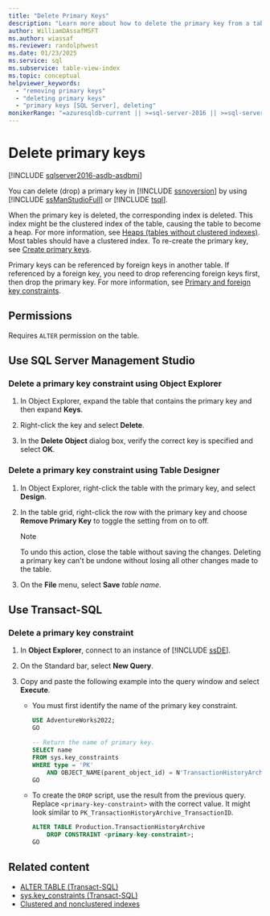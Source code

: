 ```yaml
---
title: "Delete Primary Keys"
description: "Learn more about how to delete the primary key from a table in the SQL Server Database Engine."
author: WilliamDAssafMSFT
ms.author: wiassaf
ms.reviewer: randolphwest
ms.date: 01/23/2025
ms.service: sql
ms.subservice: table-view-index
ms.topic: conceptual
helpviewer_keywords:
  - "removing primary keys"
  - "deleting primary keys"
  - "primary keys [SQL Server], deleting"
monikerRange: "=azuresqldb-current || >=sql-server-2016 || >=sql-server-linux-2017 || =azuresqldb-mi-current"
---
```

# Delete primary keys

[!INCLUDE [sqlserver2016-asdb-asdbmi](../../includes/applies-to-version/sqlserver2016-asdb-asdbmi.md)]

You can delete (drop) a primary key in [!INCLUDE [ssnoversion](../../includes/ssnoversion-md.md)] by using [!INCLUDE [ssManStudioFull](../../includes/ssmanstudiofull-md.md)] or [!INCLUDE [tsql](../../includes/tsql-md.md)].

When the primary key is deleted, the corresponding index is deleted. This index might be the clustered index of the table, causing the table to become a heap. For more information, see [Heaps (tables without clustered indexes)](../indexes/heaps-tables-without-clustered-indexes.md). Most tables should have a clustered index. To re-create the primary key, see [Create primary keys](create-primary-keys.md).

Primary keys can be referenced by foreign keys in another table. If referenced by a foreign key, you need to drop referencing foreign keys first, then drop the primary key. For more information, see [Primary and foreign key constraints](primary-and-foreign-key-constraints.md).

## Permissions

Requires `ALTER` permission on the table.

<a id="SSMSProcedure"></a>

## Use SQL Server Management Studio

### Delete a primary key constraint using Object Explorer

1. In Object Explorer, expand the table that contains the primary key and then expand **Keys**.

1. Right-click the key and select **Delete**.

1. In the **Delete Object** dialog box, verify the correct key is specified and select **OK**.

### Delete a primary key constraint using Table Designer

1. In Object Explorer, right-click the table with the primary key, and select **Design**.

1. In the table grid, right-click the row with the primary key and choose **Remove Primary Key** to toggle the setting from on to off.

   > [!NOTE]  
   > To undo this action, close the table without saving the changes. Deleting a primary key can't be undone without losing all other changes made to the table.

1. On the **File** menu, select **Save** _table name_.

<a id="TsqlProcedure"></a>

## Use Transact-SQL

### Delete a primary key constraint

1. In **Object Explorer**, connect to an instance of [!INCLUDE [ssDE](../../includes/ssde-md.md)].

1. On the Standard bar, select **New Query**.

1. Copy and paste the following example into the query window and select **Execute**.

   - You must first identify the name of the primary key constraint.

     ```sql
     USE AdventureWorks2022;
     GO

     -- Return the name of primary key.
     SELECT name
     FROM sys.key_constraints
     WHERE type = 'PK'
         AND OBJECT_NAME(parent_object_id) = N'TransactionHistoryArchive';
     GO
     ```

   - To create the `DROP` script, use the result from the previous query. Replace `<primary-key-constraint>` with the correct value. It might look similar to `PK_TransactionHistoryArchive_TransactionID`.

     ```sql
     ALTER TABLE Production.TransactionHistoryArchive
         DROP CONSTRAINT <primary-key-constraint>;
     GO
     ```

## Related content

- [ALTER TABLE (Transact-SQL)](../../t-sql/statements/alter-table-transact-sql.md)
- [sys.key_constraints (Transact-SQL)](../system-catalog-views/sys-key-constraints-transact-sql.md)
- [Clustered and nonclustered indexes](../indexes/clustered-and-nonclustered-indexes-described.md)
